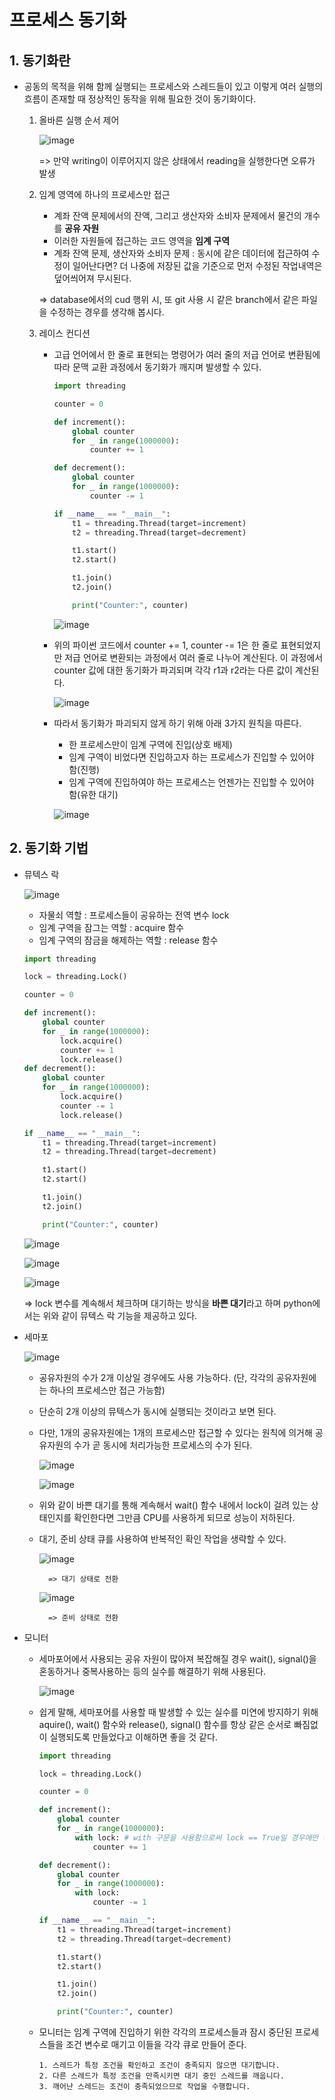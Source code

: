 # 프로세스 동기화

## 1. 동기화란

- 공동의 목적을 위해 함께 실행되는 프로세스와 스레드들이 있고 이렇게 여러 실행의 흐름이 존재할 때 정상적인 동작을 위해 필요한 것이 동기화이다.

    1. 올바른 실행 순서 제어

        ![image](https://github.com/haseungyeon/fastapi/assets/59682268/bdd42506-5e1a-426b-8458-50cbd8bec1ed)

        => 만약 writing이 이루어지지 않은 상태에서 reading을 실행한다면 오류가 발생

    2. 임계 영역에 하나의 프로세스만 접근

        - 계좌 잔액 문제에서의 잔액, 그리고 생산자와 소비자 문제에서 물건의 개수를 **공유 자원**
        - 이러한 자원들에 접근하는 코드 영역을 **임계 구역**
        - 계좌 잔액 문제, 생산자와 소비자 문제 : 동시에 같은 데이터에 접근하여 수정이 일어난다면? 더 나중에 저장된 값을 기준으로 먼저 수정된 작업내역은 덮어씌어져 무시된다.
        
        => database에서의 cud 행위 시, 또 git 사용 시 같은 branch에서 같은 파일을 수정하는 경우를 생각해 봅시다.

    3. 레이스 컨디션

        - 고급 언어에서 한 줄로 표현되는 명령어가 여러 줄의 저급 언어로 변환됨에 따라 문맥 교환 과정에서 동기화가 깨지며 발생할 수 있다.

            ```python
            import threading

            counter = 0

            def increment():
                global counter
                for _ in range(1000000):
                    counter += 1

            def decrement():
                global counter
                for _ in range(1000000):
                    counter -= 1

            if __name__ == "__main__":
                t1 = threading.Thread(target=increment)
                t2 = threading.Thread(target=decrement)

                t1.start()
                t2.start()

                t1.join()
                t2.join()

                print("Counter:", counter)
            ```

            ![image](https://github.com/haseungyeon/fastapi/assets/59682268/f565c556-d9bd-423b-b91a-ed85a5a24dd4)
        - 위의 파이썬 코드에서 counter += 1, counter -= 1은 한 줄로 표현되었지만 저급 언어로 변환되는 과정에서 여러 줄로 나누어 계산된다. 이 과정에서 counter 값에 대한 동기화가 파괴되며 각각 r1과 r2라는 다른 값이 계산된다.

            ![image](https://github.com/haseungyeon/fastapi/assets/59682268/7c0c6a1f-eede-4081-b678-5e0dac8d55a5)

        - 따라서 동기화가 파괴되지 않게 하기 위해 아래 3가지 원칙을 따른다.

            - 한 프로세스만이 임계 구역에 진입(상호 배제)
            - 임계 구역이 비었다면 진입하고자 하는 프로세스가 진입할 수 있어야 함(진행)
            - 임계 구역에 진입하여야 하는 프로세스는 언젠가는 진입할 수 있어야 함(유한 대기)

            ![image](https://github.com/haseungyeon/fastapi/assets/59682268/b9817c67-895f-474e-b40f-e1c552ed51a3)

## 2. 동기화 기법

- 뮤텍스 락

    ![image](https://github.com/haseungyeon/fastapi/assets/59682268/9cc5ade5-1766-4f22-bcfe-3f6e773ea2ac)

    - 자물쇠 역할 : 프로세스들이 공유하는 전역 변수 lock
    - 임계 구역을 잠그는 역할 : acquire 함수
    - 임계 구역의 잠금을 해제하는 역할 : release 함수

    ```python
    import threading

    lock = threading.Lock()

    counter = 0

    def increment():
        global counter
        for _ in range(1000000):
            lock.acquire()
            counter += 1
            lock.release()
    def decrement():
        global counter
        for _ in range(1000000):
            lock.acquire()
            counter -= 1
            lock.release()

    if __name__ == "__main__":
        t1 = threading.Thread(target=increment)
        t2 = threading.Thread(target=decrement)

        t1.start()
        t2.start()

        t1.join()
        t2.join()

        print("Counter:", counter)
    ```
    ![image](https://github.com/haseungyeon/fastapi/assets/59682268/9ec5e1a7-20d6-470f-84a1-8c94c9b7f547)

    ![image](https://github.com/haseungyeon/fastapi/assets/59682268/529e0cff-8349-411b-94c9-2c852e489791)

    ![image](https://github.com/haseungyeon/fastapi/assets/59682268/dbd77ce0-5930-479a-9692-99781d462441)

    => lock 변수를 계속해서 체크하며 대기하는 방식을 **바쁜 대기**라고 하며 python에서는 위와 같이 뮤텍스 락 기능을 제공하고 있다.

- 세마포

    ![image](https://github.com/haseungyeon/fastapi/assets/59682268/e4f2aabe-4e03-4479-8a52-5566890a66ce)

    - 공유자원의 수가 2개 이상일 경우에도 사용 가능하다. (단, 각각의 공유자원에는 하나의 프로세스만 접근 가능함)
    - 단순히 2개 이상의 뮤텍스가 동시에 실행되는 것이라고 보면 된다.
    - 다만, 1개의 공유자원에는 1개의 프로세스만 접근할 수 있다는 원칙에 의거해 공유자원의 수가 곧 동시에 처리가능한 프로세스의 수가 된다.

        ![image](https://github.com/haseungyeon/fastapi/assets/59682268/4e1adec0-afcf-4714-84d7-8294d564afa0)

        ![image](https://github.com/haseungyeon/fastapi/assets/59682268/87e2d4bf-f6b5-42a2-a361-cd5c3ddca193)

    - 위와 같이 바쁜 대기를 통해 계속해서 wait() 함수 내에서 lock이 걸려 있는 상태인지를 확인한다면 그만큼 CPU를 사용하게 되므로 성능이 저하된다.

    - 대기, 준비 상태 큐를 사용하여 반복적인 확인 작업을 생략할 수 있다.

        ![image](https://github.com/haseungyeon/fastapi/assets/59682268/1f3b09d0-745f-4321-82ac-2ee4083983b2)

            => 대기 상태로 전환

        ![image](https://github.com/haseungyeon/fastapi/assets/59682268/bd6bffe5-992b-41f1-9b3b-92946a1edcc0)

            => 준비 상태로 전환

- 모니터

    - 세마포어에서 사용되는 공유 자원이 많아져 복잡해질 경우 wait(), signal()을 혼동하거나 중복사용하는 등의 실수를 해결하기 위해 사용된다.

        ![image](https://github.com/haseungyeon/fastapi/assets/59682268/8a356535-df8f-4a41-bd7d-76dd7e885a69)

    - 쉽게 말해, 세마포어를 사용할 때 발생할 수 있는 실수를 미연에 방지하기 위해 aquire(), wait() 함수와 release(), signal() 함수를 항상 같은 순서로 빠짐없이 실행되도록 만들었다고 이해하면 좋을 것 같다.

        ```python
        import threading

        lock = threading.Lock()

        counter = 0

        def increment():
            global counter
            for _ in range(1000000):
                with lock: # with 구문을 사용함으로써 lock == True일 경우에만 증감에 대한 스레드가 실행되며 연산 종료시 lock이 반환되므로 반드시 release()가 실행되는 효과를 낼 수 있다.
                    counter += 1

        def decrement():
            global counter
            for _ in range(1000000):
                with lock:
                    counter -= 1

        if __name__ == "__main__":
            t1 = threading.Thread(target=increment)
            t2 = threading.Thread(target=decrement)

            t1.start()
            t2.start()

            t1.join()
            t2.join()

            print("Counter:", counter)
        ```
    
    - 모니터는 임계 구역에 진입하기 위한 각각의 프로세스들과 잠시 중단된 프로세스들을 조건 변수로 매기고 이들을 각각 큐로 만들어 준다.

        ```pre
        1. 스레드가 특정 조건을 확인하고 조건이 충족되지 않으면 대기합니다.
        2. 다른 스레드가 특정 조건을 만족시키면 대기 중인 스레드를 깨웁니다.
        3. 깨어난 스레드는 조건이 충족되었으므로 작업을 수행합니다.
        ```